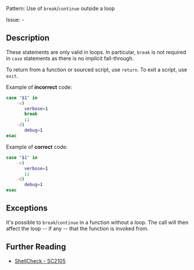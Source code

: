 Pattern: Use of `break`/`continue` outside a loop

Issue: -

## Description

These statements are only valid in loops. In particular, `break` is not required in `case` statements as there is no implicit fall-through.

To return from a function or sourced script, use `return`. To exit a script, use `exit`.

Example of **incorrect** code:

```sh
case "$1" in
    -v)
       verbose=1
       break
       ;;
    -d)
       debug=1
esac
```

Example of **correct** code:

```sh
case "$1" in
    -v)
       verbose=1
       ;;
    -d)
       debug=1
esac
```

## Exceptions

It's possible to `break`/`continue` in a function without a loop. The call will then affect the loop -- if any -- that the function is invoked from.

## Further Reading

* [ShellCheck - SC2105](https://github.com/koalaman/shellcheck/wiki/SC2105)
